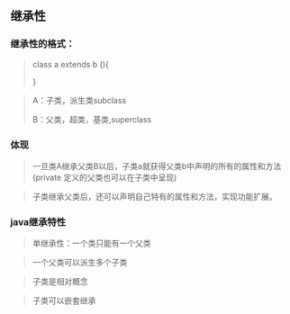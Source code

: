## 继承性



### 继承性的格式：

>class a extends b (){
>
>}

>A：子类，派生类subclass
>
>B：父类，超类，基类,superclass

### 体现

>一旦类A继承父类B以后，子类a就获得父类b中声明的所有的属性和方法(private 定义的父类也可以在子类中呈现)

>子类继承父类后，还可以声明自己特有的属性和方法，实现功能扩展。

### java继承特性

>单继承性：一个类只能有一个父类

>一个父类可以派生多个子类

>子类是相对概念

>子类可以嵌套继承

